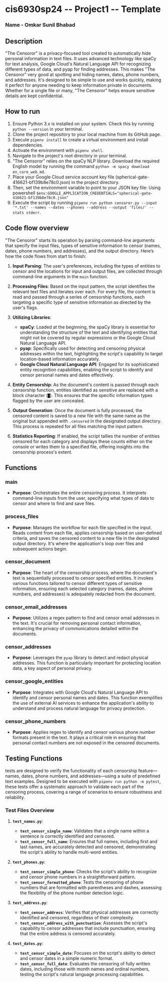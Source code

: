 # cis6930sp24 -- Project1 -- Template

### Name - Omkar Sunil Bhabad

## Description 
"The Censoror" is a privacy-focused tool created to automatically hide personal information in text files. It uses advanced technology like spaCy for text analysis, Google Cloud's Natural Language API for recognizing different types of data, and pyap for finding addresses. This makes "The Censoror" very good at spotting and hiding names, dates, phone numbers, and addresses. It's designed to be simple to use and works quickly, making it perfect for anyone needing to keep information private in documents. Whether for a single file or many, "The Censoror" helps ensure sensitive details are kept confidential.

## How to run
1. Ensure Python 3.x is installed on your system. Check this by running `python --version` in your terminal.
2. Clone the project repository to your local machine from its GitHub page.
3. Execute `pipenv install` to create a virtual environment and install dependencies.
4. Activate the environment with `pipenv shell`.
5. Navigate to the project's root directory in your terminal.
6. "The Censoror" relies on the spaCy NLP library. Download the required English model by running the command `python -m spacy download en_core_web_md`.
7. Place your Google Cloud service account key file (spherical-gate-416621-bf139b8e78c0.json) in the project directory.
8. Then, set the environment variable to point to your JSON key file: Using powershell `$env:GOOGLE_APPLICATION_CREDENTIALS="spherical-gate-416621-bf139b8e78c0.json"`
9. Execute the script by running `pipenv run python censoror.py --input '*.txt' --names --dates --phones --address --output 'files/' --stats stderr`.

## Code flow overview
"The Censoror" starts its operation by parsing command-line arguments that specify the input files, types of sensitive information to censor (names, dates, phone numbers, and addresses), and the output directory. Here’s how the code flows from start to finish:

1. **Input Parsing**: The user's preferences, including the types of entities to censor and the locations for input and output files, are collected through command-line arguments in the `main` function.
   
2. **Processing Files**: Based on the input pattern, the script identifies the relevant text files and iterates over each. For every file, the content is read and passed through a series of censorship functions, each targeting a specific type of sensitive information as directed by the user's flags.

3. **Utilizing Libraries**:
   - **spaCy**: Loaded at the beginning, the spaCy library is essential for understanding the structure of the text and identifying entities that might not be covered by regular expressions or the Google Cloud Natural Language API.
   - **pyap**: Specifically used for detecting and censoring physical addresses within the text, highlighting the script's capability to target location-based information accurately.
   - **Google Cloud Natural Language API**: Engaged for its sophisticated entity recognition capabilities, enabling the script to identify and censor personal names and dates effectively.

4. **Entity Censorship**: As the document's content is passed through each censorship function, entities identified as sensitive are replaced with a block character (`█`). This ensures that the specific information types flagged by the user are concealed.

5. **Output Generation**: Once the document is fully processed, the censored content is saved to a new file with the same name as the original but appended with `.censored` in the designated output directory. This process is repeated for all files matching the input pattern.

6. **Statistics Reporting**: If enabled, the script tallies the number of entities censored for each category and displays these counts either on the console or writes them to a specified file, offering insights into the censorship process's extent.

## Functions
### main
- **Purpose**: Orchestrates the entire censoring process. It interprets command-line inputs from the user, specifying what types of data to censor and where to find and save files.
  
### process_files
- **Purpose**: Manages the workflow for each file specified in the input. Reads content from each file, applies censorship based on user-defined criteria, and saves the censored content to a new file in the designated output directory. It's where the application's loop over files and subsequent actions begin.

### censor_document
- **Purpose**: The heart of the censorship process, where the document's text is sequentially processed to censor specified entities. It invokes various functions tailored to censor different types of sensitive information, ensuring each selected category (names, dates, phone numbers, and addresses) is adequately redacted from the document.

### censor_email_addresses
- **Purpose**: Utilizes a regex pattern to find and censor email addresses in the text. It's crucial for removing personal contact information, enhancing the privacy of communications detailed within the documents.

### censor_addresses
- **Purpose**: Leverages the `pyap` library to detect and redact physical addresses. This function is particularly important for protecting location data, a key aspect of personal privacy.

### censor_google_entities
- **Purpose**: Integrates with Google Cloud's Natural Language API to identify and censor personal names and dates. This function exemplifies the use of external AI services to enhance the application's ability to understand and process natural language for privacy protection.

### censor_phone_numbers
- **Purpose**: Applies regex to identify and censor various phone number formats present in the text. It plays a critical role in ensuring that personal contact numbers are not exposed in the censored documents.

## Testing Functions

tests are designed to verify the functionality of each censorship feature—names, dates, phone numbers, and addresses—using a suite of predefined text examples. Designed to be executed with `pipenv run python -m pytest`, these tests offer a systematic approach to validate each part of the censoring process, covering a range of scenarios to ensure robustness and reliability.

### Test Files Overview

1. **`test_names.py`**: 
   - **`test_censor_single_name`**: Validates that a single name within a sentence is correctly identified and censored.
   - **`test_censor_full_name`**: Ensures that full names, including first and last names, are accurately detected and censored, demonstrating the script's ability to handle multi-word entities.

2. **`test_phones.py`**:
   - **`test_censor_simple_phone`**: Checks the script's ability to recognize and censor phone numbers in a straightforward pattern.
   - **`test_censor_formatted_phone`**: Tests the censoring of phone numbers that are formatted with parentheses and dashes, assessing the flexibility of the phone number detection logic.

3. **`test_address.py`**:
   - **`test_censor_address`**: Verifies that physical addresses are correctly identified and censored, regardless of their complexity.
   - **`test_censor_address_with_punctuation`**: Assesses the script's capability to censor addresses that include punctuation, ensuring that the entire address is censored accurately.

4. **`test_dates.py`**:
   - **`test_censor_simple_date`**: Focuses on the script's ability to detect and censor dates in a simple numeric format.
   - **`test_censor_full_date`**: Evaluates the censoring of fully written dates, including those with month names and ordinal numbers, testing the script's natural language processing capabilities.







